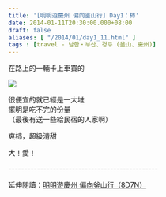 ```yaml
---
title: '[明明遊慶州 偏向釜山行] Day1：柿'
date: 2014-01-11T20:30:00.000+08:00
draft: false
aliases: [ "/2014/01/day1_11.html" ]
tags : [travel - 남한・부산、경주 (釜山、慶州)]
---
```


在路上的一輛卡上車買的  

![](/images/busanjj1f.jpg)

很便宜的就已經是一大堆  
擺明是吃不完的份量  
（最後有送一些給民宿的人家啊）  
  
爽柿，超級清甜  
  
大！愛！  
  
\-----------------------------------------------  
  
延伸閱讀：[明明遊慶州 偏向釜山行（8D7N）](https://hidie.net/busanjj8d7n/)
